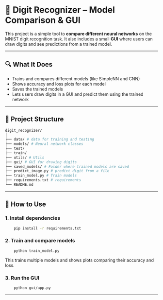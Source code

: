 # 🧠 Digit Recognizer – Model Comparison & GUI

This project is a simple tool to **compare different neural networks** on the MNIST digit recognition task. It also includes a small **GUI** where users can draw digits and see predictions from a trained model.

---

## 🔍 What It Does

- Trains and compares different models (like SimpleNN and CNN)
- Shows accuracy and loss plots for each model
- Saves the trained models
- Lets users draw digits in a GUI and predict them using the trained network

---

## 📁 Project Structure
```bash
digit_recognizer/
│
├── data/ # data for training and testing
├── models/ # Neural network classes
├── test/ 
├── train/ 
├── utils/ # Utils
├── gui/ # GUI for drawing digits
├── saved_models/ # Folder where trained models are saved
├── predict_image.py # predict digit from a file 
├── train_model.py # Train models
├── requirements.txt # requirements
└── README.md
```

---

## 🚀 How to Use

### 1. Install dependencies

```bash
    pip install -r requirements.txt
```

### 2. Train and compare models

```bash
    python train_model.py
```
This trains multiple models and shows plots comparing their accuracy and loss.

### 3. Run the GUI

```bash
    python gui/app.py
```

---